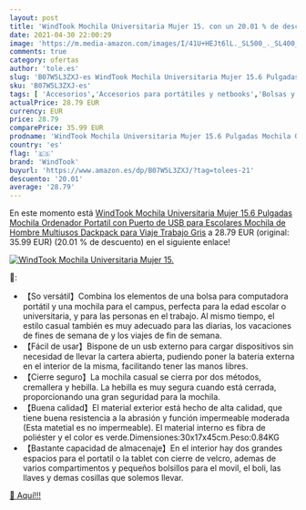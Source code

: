 ```yaml
---
layout: post
title: 'WindTook Mochila Universitaria Mujer 15. con un 20.01 % de descuento'
date: 2021-04-30 22:00:29
image: 'https://m.media-amazon.com/images/I/41U+HEJt6lL._SL500_._SL400_.jpg'
comments: true
category: ofertas
author: 'tole.es'
slug: 'B07W5L3ZXJ-es WindTook Mochila Universitaria Mujer 15.6 Pulgadas Mochila...'
sku: 'B07W5L3ZXJ-es'
tags: [ 'Accesorios','Accesorios para portátiles y netbooks','Bolsas y fundas para portátiles y netbooks','Informática','Mochilas para portátiles y netbooks','mochila','windtook', ]
actualPrice: 28.79 EUR
currency: EUR
price: 28.79
comparePrice: 35.99 EUR
prodname: 'WindTook Mochila Universitaria Mujer 15.6 Pulgadas Mochila Ordenador Portatil con Puerto de USB para Escolares Mochila de Hombre Multiusos Dackpack para Viaje Trabajo Gris'
country: 'es'
flag: '🇪🇸'
brand: 'WindTook'
buyurl: 'https://www.amazon.es/dp/B07W5L3ZXJ/?tag=tolees-21'
descuento: '20.01'
average: '28.79'
---
```


En este momento está [WindTook Mochila Universitaria Mujer 15.6 Pulgadas Mochila Ordenador Portatil con Puerto de USB para Escolares Mochila de Hombre Multiusos Dackpack para Viaje Trabajo Gris](https://www.amazon.es/dp/B07W5L3ZXJ/?tag=tolees-21) a 28.79 EUR (original: 35.99 EUR) (20.01 %  de descuento) en el siguiente enlace!

[![WindTook Mochila Universitaria Mujer 15.](https://m.media-amazon.com/images/I/41U+HEJt6lL._SL500_._SL400_.jpg)](https://www.amazon.es/dp/B07W5L3ZXJ/?tag=tolees-21)

🔎:

- 【So versátil】Combina los elementos de una bolsa para computadora portátil y una mochila para el campus, perfecta para la edad escolar o universitaria, y para las personas en el trabajo. Al mismo tiempo, el estilo casual también es muy adecuado para las diarias, los vacaciones de fines de semana de y los viajes de fin de semana.
- 【Fácil de usar】Bispone de un usb externo para cargar dispositivos sin necesidad de llevar la cartera abierta, pudiendo poner la bateria externa en el interior de la misma, facilitando tener las manos libres.
- 【Cierre seguro】La mochila casual se cierra por dos métodos, cremallera y hebilla. La hebilla es muy segura cuando está cerrada, proporcionando una gran seguridad para la mochila.
- 【Buena calidad】El material exterior está hecho de alta calidad, que tiene buena resistencia a la abrasión y función impermeable moderada (Esta matetial es no impermeable). El material interno es fibra de poliéster y el color es verde.Dimensiones:30x17x45cm.Peso:0.84KG
- 【Bastante capacidad de almacenaje】En el interior hay dos grandes espacios para el portatil o la tablet con cierre de velcro, ademas de varios compartimentos y pequeños bolsillos para el movil, el boli, las llaves y demas cosillas que solemos llevar.

[🛒 Aquí!!!](https://www.amazon.es/dp/B07W5L3ZXJ/?tag=tolees-21)
